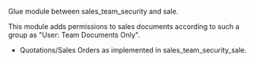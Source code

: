 Glue module between sales_team_security and sale.

This module adds permissions to sales documents according to such a
group as "User: Team Documents Only".

- Quotations/Sales Orders as implemented in sales_team_security_sale.

